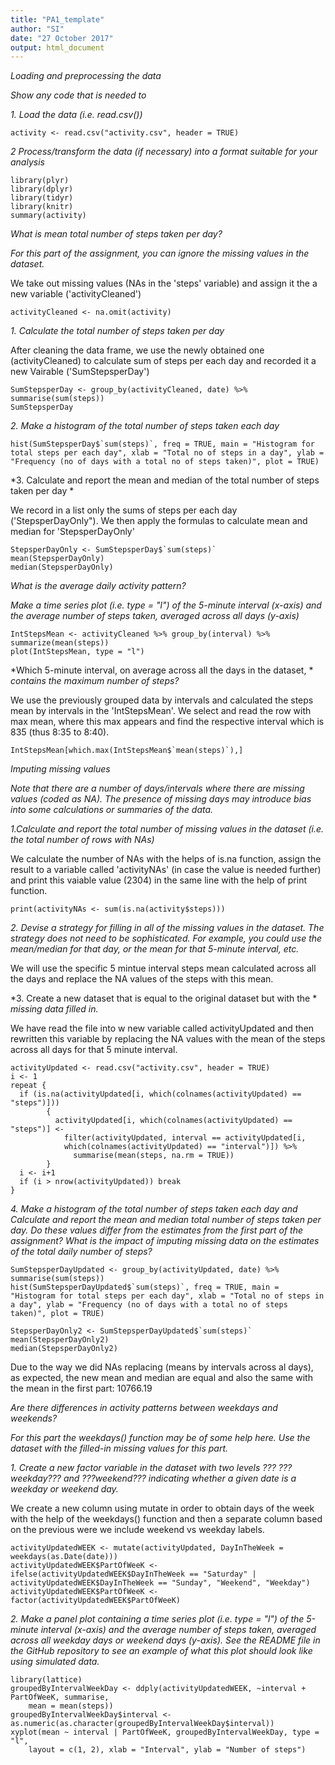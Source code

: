 ```yaml
---
title: "PA1_template"
author: "SI"
date: "27 October 2017"
output: html_document
---
```




*Loading and preprocessing the data*

*Show any code that is needed to*

*1. Load the data (i.e. read.csv())*

```{r read data}
activity <- read.csv("activity.csv", header = TRUE)
```

*2 Process/transform the data (if necessary) into a format suitable for your analysis*

```{r transform data}
library(plyr)
library(dplyr)
library(tidyr)
library(knitr)
summary(activity)

```

*What is mean total number of steps taken per day?*

*For this part of the assignment, you can ignore the missing values in the*
*dataset.*

We take out missing values (NAs in the 'steps' variable) and assign it the a
new variable ('activityCleaned')

```{r NA cleaning}
activityCleaned <- na.omit(activity)
```

*1. Calculate the total number of steps taken per day*

After cleaning the data frame, we use the newly obtained one (activityCleaned) 
to calculate sum of steps per each day and recorded it a new Vairable
('SumStepsperDay') 

```{r Sum of steps per Day}
SumStepsperDay <- group_by(activityCleaned, date) %>% summarise(sum(steps))
SumStepsperDay
```

*2. Make a histogram of the total number of steps taken each day*

```{r Histogram Total no of Steps per Day}
hist(SumStepsperDay$`sum(steps)`, freq = TRUE, main = "Histogram for total steps per each day", xlab = "Total no of steps in a day", ylab = "Frequency (no of days with a total no of steps taken)", plot = TRUE)
```

*3. Calculate and report the mean and median of the total number of steps taken per day *

We record in a list only the sums of steps per each day ('StepsperDayOnly").
We then apply the formulas to calculate mean and median for 'StepsperDayOnly'

```{r Mean and Median of the total no of steps per day}
StepsperDayOnly <- SumStepsperDay$`sum(steps)`
mean(StepsperDayOnly)
median(StepsperDayOnly)
```

*What is the average daily activity pattern?*

*Make a time series plot (i.e. type = "l") of the 5-minute interval (x-axis)*
*and the average number of steps taken, averaged across all days (y-axis)*

```{r Plot for 5 min intervals}
IntStepsMean <- activityCleaned %>% group_by(interval) %>% summarize(mean(steps))
plot(IntStepsMean, type = "l")
```


*Which 5-minute interval, on average across all the days in the dataset, *
*contains the maximum number of steps?*

We use the previously grouped  data by intervals and calculated the steps mean
by intervals in the 'IntStepsMean'.
We select and read the row with max mean, where this max appears and find 
the respective interval which is 835 (thus 8:35 to 8:40).

```{r Get interval with max mean of steps}
IntStepsMean[which.max(IntStepsMean$`mean(steps)`),]
```


*Imputing missing values*

*Note that there are a number of days/intervals where there are missing values*
*(coded as NA). The presence of missing days may introduce bias into some*
*calculations or summaries of the data.*

*1.Calculate and report the total number of missing values in the dataset (i.e.*
*the total number of rows with NAs)*


We calculate the number of NAs with the helps of is.na function, assign the
result to a variable called 'activityNAs' (in case the value is needed further)
and print this vaiable value (2304) in the same line with the help of print
function.

```{r Count NAs on steps rows}
print(activityNAs <- sum(is.na(activity$steps)))
```


*2. Devise a strategy for filling in all of the missing values in the dataset.*
*The strategy does not need to be sophisticated. For example, you could use*
*the mean/median for that day, or the mean for that 5-minute interval, etc.*

We will use the specific 5 mintue interval steps mean calculated across all
the days and replace the NA values of the steps with this mean.

*3. Create a new dataset that is equal to the original dataset but with the *
*missing data filled in.*

We have read the file into w new variable called activityUpdated and then
rewritten this variable by replacing the NA values with the mean of the steps
across all days for that 5 minute interval.

```{r New var with NAs replacing}
activityUpdated <- read.csv("activity.csv", header = TRUE)
i <- 1
repeat {
  if (is.na(activityUpdated[i, which(colnames(activityUpdated) == "steps")])) 
        {
          activityUpdated[i, which(colnames(activityUpdated) == "steps")] <- 
            filter(activityUpdated, interval == activityUpdated[i,
            which(colnames(activityUpdated) == "interval")]) %>%
              summarise(mean(steps, na.rm = TRUE))
        }
  i <- i+1
  if (i > nrow(activityUpdated)) break
}
```


*4. Make a histogram of the total number of steps taken each day and Calculate*
*and report the mean and median total number of steps taken per day. Do these*
*values differ from the estimates from the first part of the assignment? What*
*is the impact of imputing missing data on the estimates of the total daily*
*number of steps?*

```{r Histogram Total no of Steps per Day after replacing NAs}
SumStepsperDayUpdated <- group_by(activityUpdated, date) %>% summarise(sum(steps))
hist(SumStepsperDayUpdated$`sum(steps)`, freq = TRUE, main = "Histogram for total steps per each day", xlab = "Total no of steps in a day", ylab = "Frequency (no of days with a total no of steps taken)", plot = TRUE)
```

```{r Mean and Median of the total no of steps per day (NAs replaced)}
StepsperDayOnly2 <- SumStepsperDayUpdated$`sum(steps)`
mean(StepsperDayOnly2)
median(StepsperDayOnly2)
```


Due to the way we did NAs replacing (means by intervals across al days), as
expected, the new mean and median are equal and also the same with the mean in
the first part: 10766.19

*Are there differences in activity patterns between weekdays and weekends?*

*For this part the weekdays() function may be of some help here. Use the*
*dataset with the filled-in missing values for this part.*


*1. Create a new factor variable in the dataset with two levels ??? ???weekday???*
*and ???weekend??? indicating whether a given date is a weekday or weekend day.*


We create a new column using mutate in order to obtain days of the week with
the help of the weekdays() function and then a separate column based on the
previous were we include weekend vs weekday labels. 


```{r Create Weekend vs Weekday labels}
activityUpdatedWEEK <- mutate(activityUpdated, DayInTheWeek = weekdays(as.Date(date)))
activityUpdatedWEEK$PartOfWeeK <- ifelse(activityUpdatedWEEK$DayInTheWeek == "Saturday" | activityUpdatedWEEK$DayInTheWeek == "Sunday", "Weekend", "Weekday")
activityUpdatedWEEK$PartOfWeeK <- factor(activityUpdatedWEEK$PartOfWeeK)
```


*2. Make a panel plot containing a time series plot (i.e. type = "l") of the*
*5-minute interval (x-axis) and the average number of steps taken, averaged*
*across all weekday days or weekend days (y-axis). See the README file in the*
*GitHub repository to see an example of what this plot should look like using*
*simulated data.*

```{r Plot}
library(lattice)
groupedByIntervalWeekDay <- ddply(activityUpdatedWEEK, ~interval + PartOfWeeK, summarise, 
    mean = mean(steps))
groupedByIntervalWeekDay$interval <- as.numeric(as.character(groupedByIntervalWeekDay$interval))
xyplot(mean ~ interval | PartOfWeeK, groupedByIntervalWeekDay, type = "l", 
    layout = c(1, 2), xlab = "Interval", ylab = "Number of steps")
```


